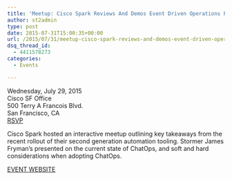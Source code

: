 ```yaml
---
title: 'Meetup: Cisco Spark Reviews And Demos Event Driven Operations Platform'
author: st2admin
type: post
date: 2015-07-31T15:00:35+00:00
url: /2015/07/31/meetup-cisco-spark-reviews-and-demos-event-driven-operations-platform/
dsq_thread_id:
  - 4411578273
categories:
  - Events

---
```

Wednesday, July 29, 2015  
Cisco SF Office  
500 Terry A Francois Blvd.  
San Francisco, CA  
<a href="http://www.meetup.com/Auto-Remediation-and-Event-Driven-Automation/events/223793392/" target="_blank">RSVP</a>

Cisco Spark hosted an interactive meetup outlining key takeaways from the recent rollout of their second generation automation tooling. Stormer James Fryman&#8217;s presented on the current state of ChatOps, and soft and hard considerations when adopting ChatOps.

<a href="http://www.meetup.com/Auto-Remediation-and-Event-Driven-Automation/events/223793392/" target="_blank">EVENT WEBSITE</a>